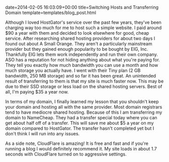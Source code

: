 date=2014-02-05 16:03:09+00:00
title=Switching Hosts and Transferring Domain
template=templates/blog_post.html

Although I loved HostGator's service over the past few years, they've been charging way too much for me to host such a simple website. I paid around $90 a year with them and decided to look elsewhere for good, cheap service. <!--more-->After researching shared hosting providers for about two days I found out about A Small Orange. They aren't a particularly mainstream provider but they gained enough popularity to be bought by EIG, Inc. Thankfully EIG lets them work independently and run their own company. ASO has a reputation for not hiding anything about what you're paying for. They tell you exactly how much bandwidth you can use a month and how much storage you actually have. I went with their Tiny plan (2 GB bandwidth, 250 MB storage) and so far it has been great. An unintended result of transferring to them is that my site is much faster now. This may be due to their SSD storage or less load on the shared hosting servers. Best of all, I'm paying $35 a year now.

In terms of my domain, I finally learned my lesson that you shouldn't keep your domain and hosting all with the same provider. Most domain registrars tend to have mediocre shared hosting. Because of this I am transferring my domain to NameCheap. They had a transfer special today where you can get about half off of a transfer. This will save me about $5 a year on my domain compared to HostGator. The transfer hasn't completed yet but I don't think I will run into any issues.

As a side note, CloudFlare is amazing! It is free and fast and if you're running a blog I would definitely recommend it. My site loads in about 1.7 seconds with CloudFlare turned on to aggressive settings.
